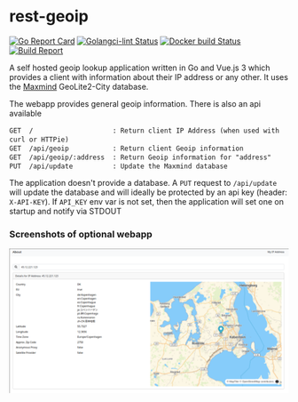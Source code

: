 # rest-geoip

[![Go Report Card](https://goreportcard.com/badge/github.com/TwistTheNeil/rest-geoip)](https://goreportcard.com/report/github.com/TwistTheNeil/rest-geoip)
[![Golangci-lint Status](https://github.com/TwistTheNeil/rest-geoip/workflows/golangci-lint/badge.svg)](https://github.com/TwistTheNeil/rest-geoip/actions?query=workflow%3Agolangci-lint)
[![Docker build Status](https://github.com/TwistTheNeil/rest-geoip/workflows/Docker%20Image%20CI/badge.svg)](https://github.com/TwistTheNeil/rest-geoip/actions?query=workflow%3A%22Docker+Image+CI%22)
[![Build Report](https://github.com/TwistTheNeil/rest-geoip/workflows/go-build/badge.svg)](https://github.com/TwistTheNeil/rest-geoip/actions?query=workflow%3Ago-build)

A self hosted geoip lookup application written in Go and Vue.js 3 which provides a client with information about their IP address or any other. It uses the [Maxmind](https://www.maxmind.com) GeoLite2-City database.

The webapp provides general geoip information. There is also an api available

```
GET  /                    : Return client IP Address (when used with curl or HTTPie)
GET  /api/geoip           : Return client Geoip information
GET  /api/geoip/:address  : Return Geoip information for "address"
PUT  /api/update          : Update the Maxmind database
```

The application doesn't provide a database. A `PUT` request to `/api/update` will update the database and will ideally be protected by an api key (header: `X-API-KEY`). If `API_KEY` env var is not set, then the application will set one on startup and notify via STDOUT

### Screenshots of optional webapp
![screenshot](docs/screen.png)
